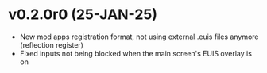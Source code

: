 # v0.2.0r0 (25-JAN-25)
- New mod apps registration format, not using external .euis files anymore (reflection register)
- Fixed inputs not being blocked when the main screen's EUIS overlay is on